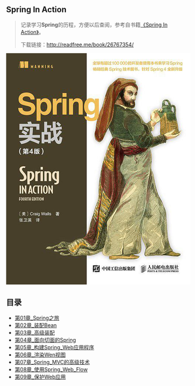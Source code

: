 ## Spring In Action

> 记录学习**Spring**的历程，方便以后查阅，参考自书籍[《Spring In Action》](https://book.douban.com/subject/26767354/)。
>
> 下载链接：<http://readfree.me/book/26767354/> 

![img](assets/book_cover.jpg) 

## 目录

+ [第01章_Spring之旅](第01章_Spring之旅.md)
+ [第02章_装配Bean](第02章_装配Bean.md)
+ [第03章_高级装配](第03章_高级装配.md)
+ [第04章_面向切面的Spring](第04章_面向切面的Spring.md)
+ [第05章_构建Spring_Web应用程序](第05章_构建Spring_Web应用程序.md)
+ [第06章_渲染Wen视图](第06章_渲染Wen视图.md)
+ [第07章_Spring_MVC的高级技术](第07章_Spring_MVC的高级技术.md)
+ [第08章_使用Spring_Web_Flow](第08章_使用Spring_Web_Flow.md)
+ [第09章_保护Web应用](第09章_保护Web应用.md)



